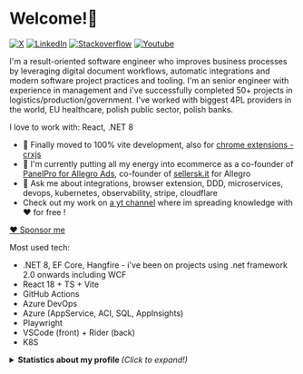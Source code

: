 # Welcome!👋

<!--
**Toumash/Toumash** is a ✨ _special_ ✨ repository because its `README.md` (this file) appears on your GitHub profile.
-->


[![X](https://img.shields.io/twitter/url/http/shields.io.svg?style=social)](https://twitter.com/TomaszDluski) [![LinkedIn][linkedin-shield]][linkedin-url] [![Stackoverflow][stack-shield]][stack-url] [![Youtube][yt-shield]][yt-url]

I'm a result-oriented software engineer who improves business processes by leveraging digital document workflows, automatic integrations and modern software project practices and tooling. I'm an senior engineer with experience in management and i've successfully completed 50+ projects in logistics/production/government.
I've worked with biggest 4PL providers in the world, EU healthcare, polish public sector, polish banks.

I love to work with: React, .NET 8

- 🔭 Finally moved to 100% vite development, also for [chrome extensions - crxjs](https://github.com/crxjs/chrome-extension-tools)
- 🤯 I'm currently putting all my energy into ecommerce as a co-founder of [PanelPro for Allegro Ads](https://pryzmat.media/rozszerzenie-allegro-ads/), co-founder of [sellersk.it](https://sellersk.it) for Allegro
- 💬 Ask me about integrations, browser extension, DDD, microservices, devops, kubernetes, observability, stripe, cloudflare
- Check out my work on [a yt channel](https://www.youtube.com/channel/UCXrPqxHd-1y_oAYfv-qCnjA) where im spreading knowledge with ♥️ for free !

[♥ Sponsor me](https://www.buymeacoffee.com/toumash)

Most used tech:
 * .NET 8, EF Core, Hangfire - i've been on projects using .net framework 2.0 onwards including WCF
 * React 18 + TS + Vite
 * GitHub Actions
 * Azure DevOps
 * Azure (AppService, ACI, SQL, AppInsights)
 * Playwright 
 * VSCode (front) + Rider (back)
 * K8S

<details>
  <summary> <b> Statistics about my profile </b> <i> (Click to expand!)</i> </summary>
  
  [![Github Stats By toumash](https://github-readme-stats.vercel.app/api?username=toumash&hide=prs&show_icons=true&title_color=fff&icon_color=79ff97&text_color=9f9f9f&bg_color=151515)]()
  

---
[linkedin-shield]: https://img.shields.io/badge/-LinkedIn-black.svg?style=flat-square&logo=linkedin&colorB=555&color=blue
[linkedin-url]: https://www.linkedin.com/in/tomaszdluski/
[stack-shield]: https://img.shields.io/static/v1?message=Stackoverflow&logo=stackoverflow&labelColor=5c5c5c&color=FE7A16&logoColor=white&label=%20
[stack-url]: https://stackoverflow.com/users/3711660/toumash
[yt-shield]: https://img.shields.io/static/v1?message=Youtube&logo=youtube&labelColor=5c5c5c&color=black&logoColor=FF0000&label=%20
[yt-url]: https://www.youtube.com/channel/UCXrPqxHd-1y_oAYfv-qCnjA
